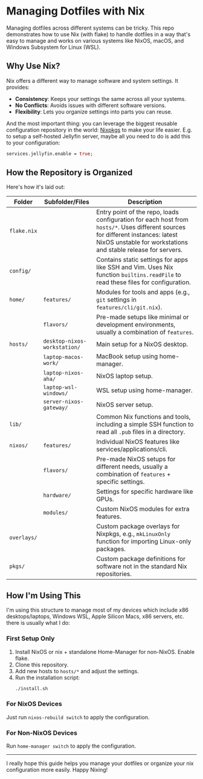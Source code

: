 # Managing Dotfiles with Nix

Managing dotfiles across different systems can be tricky. This repo demonstrates how to use Nix (with flake) to handle dotfiles in a way that's easy to manage and works on various systems like NixOS, macOS, and Windows Subsystem for Linux (WSL).

## Why Use Nix?

Nix offers a different way to manage software and system settings. It provides:

- **Consistency**: Keeps your settings the same across all your systems.
- **No Conflicts**: Avoids issues with different software versions.
- **Flexibility**: Lets you organize settings into parts you can reuse.

And the most important thing: you can leverage the biggest reusable configuration repository in the world: [Nixpkgs](https://github.com/NixOS/nixpkgs) to make your life easier. E.g. to setup a self-hosted Jellyfin server, maybe all you need to do is add this to your configuration:

```nix
services.jellyfin.enable = true;
```

## How the Repository is Organized

Here's how it's laid out:

| Folder      | Subfolder/Files              | Description                                                                                                                                                                                       |
|-------------|------------------------------|---------------------------------------------------------------------------------------------------------------------------------------------------------------------------------------------------|
| `flake.nix` |                              | Entry point of the repo, loads configuration for each host from `hosts/*`. Uses different sources for different instances: latest NixOS unstable for workstations and stable release for servers. |
| `config/`   |                              | Contains static settings for apps like SSH and Vim. Uses Nix function `builtins.readFile` to read these files for configuration.                                                                  |
| `home/`     | `features/`                  | Modules for tools and apps (e.g., `git` settings in `features/cli/git.nix`).                                                                                                                      |
|             | `flavors/`                   | Pre-made setups like minimal or development environments, usually a combination of `features`.                                                                                                    |
| `hosts/`    | `desktop-nixos-workstation/` | Main setup for a NixOS desktop.                                                                                                                                                                   |
|             | `laptop-macos-work/`         | MacBook setup using home-manager.                                                                                                                                                                 |
|             | `laptop-nixos-aha/`          | NixOS laptop setup.                                                                                                                                                                               |
|             | `laptop-wsl-windows/`        | WSL setup using home-manager.                                                                                                                                                                     |
|             | `server-nixos-gateway/`      | NixOS server setup.                                                                                                                                                                               |
| `lib/`      |                              | Common Nix functions and tools, including a simple SSH function to read all `.pub` files in a directory.                                                                                          |
| `nixos/`    | `features/`                  | Individual NixOS features like services/applications/cli.                                                                                                                                         |
|             | `flavors/`                   | Pre-made NixOS setups for different needs, usually a combination of `features` + specific settings.                                                                                               |
|             | `hardware/`                  | Settings for specific hardware like GPUs.                                                                                                                                                         |
|             | `modules/`                   | Custom NixOS modules for extra features.                                                                                                                                                          |
| `overlays/` |                              | Custom package overlays for Nixpkgs, e.g., `mkLinuxOnly` function for importing Linux-only packages.                                                                                              |
| `pkgs/`     |                              | Custom package definitions for software not in the standard Nix repositories.                                                                                                                     |

## How I'm Using This

I'm using this structure to manage most of my devices which include x86 desktops/laptops, Windows WSL, Apple Silicon Macs, x86 servers, etc. there is usually what I do:

### First Setup Only

1. Install NixOS or nix + standalone Home-Manager for non-NixOS. Enable flake.
2. Clone this repository.
3. Add new hosts to `hosts/*` and adjust the settings.
4. Run the installation script:
   ```bash
   ./install.sh
   ```

### For NixOS Devices

Just run `nixos-rebuild switch` to apply the configuration.

### For Non-NixOS Devices

Run `home-manager switch` to apply the configuration.

---

I really hope this guide helps you manage your dotfiles or organize your nix configuration more easily. Happy Nixing!
